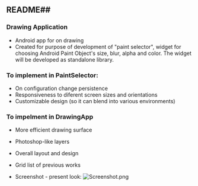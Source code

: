 ## README##

### Drawing Application  ###

* Android app for on drawing
* Created for purpose of development of "paint selector", widget for choosing Android Paint Object's size, blur, alpha and color. The widget will be developed as standalone library. 

### To implement in PaintSelector: ###

* On configuration change persistence
* Responsiveness to diferent screen sizes and orientations
* Customizable design (so it can blend into various environments)

### To impelment in DrawingApp ###

* More efficient drawing surface
* Photoshop-like layers
* Overall layout and design
* Grid list of previous works

* Screenshot - present look:
![Screenshot.png](https://bitbucket.org/repo/9a9649/images/837101722-Screenshot.png)